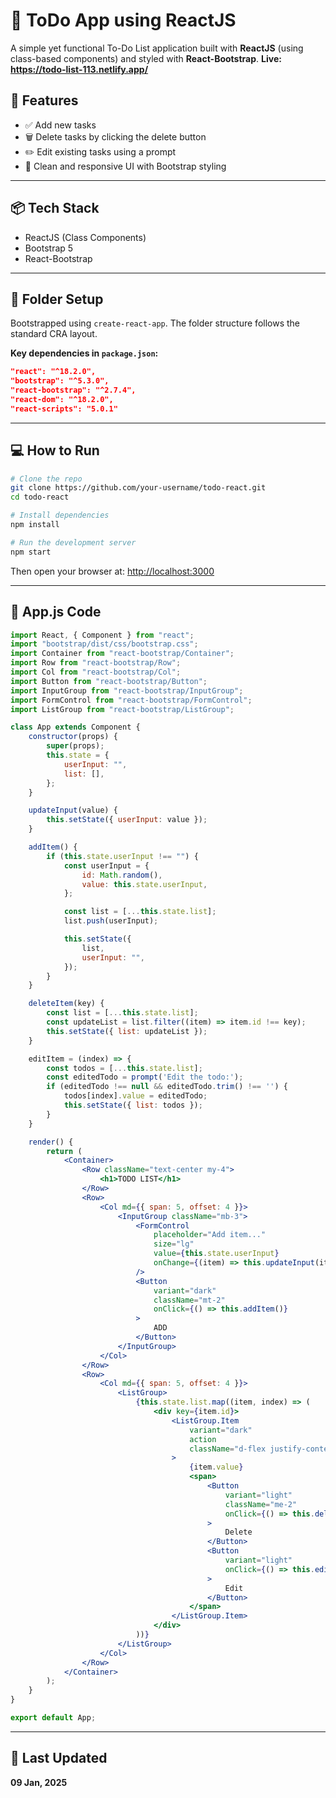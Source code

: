 # 📝 ToDo App using ReactJS

A simple yet functional To-Do List application built with **ReactJS** (using class-based components) and styled with **React-Bootstrap**.
**Live:** **https://todo-list-113.netlify.app/**
## 🚀 Features
- ✅ Add new tasks
- 🗑️ Delete tasks by clicking the delete button
- ✏️ Edit existing tasks using a prompt
- 🎨 Clean and responsive UI with Bootstrap styling

---

## 📦 Tech Stack
- ReactJS (Class Components)
- Bootstrap 5
- React-Bootstrap

---

## 📁 Folder Setup
Bootstrapped using `create-react-app`. The folder structure follows the standard CRA layout.

**Key dependencies in `package.json`:**
```json
"react": "^18.2.0",
"bootstrap": "^5.3.0",
"react-bootstrap": "^2.7.4",
"react-dom": "^18.2.0",
"react-scripts": "5.0.1"
```

---

## 💻 How to Run

```bash
# Clone the repo
git clone https://github.com/your-username/todo-react.git
cd todo-react

# Install dependencies
npm install

# Run the development server
npm start
```

Then open your browser at: [http://localhost:3000](http://localhost:3000)

---

## 📄 App.js Code

```jsx
import React, { Component } from "react";
import "bootstrap/dist/css/bootstrap.css";
import Container from "react-bootstrap/Container";
import Row from "react-bootstrap/Row";
import Col from "react-bootstrap/Col";
import Button from "react-bootstrap/Button";
import InputGroup from "react-bootstrap/InputGroup";
import FormControl from "react-bootstrap/FormControl";
import ListGroup from "react-bootstrap/ListGroup";

class App extends Component {
    constructor(props) {
        super(props);
        this.state = {
            userInput: "",
            list: [],
        };
    }

    updateInput(value) {
        this.setState({ userInput: value });
    }

    addItem() {
        if (this.state.userInput !== "") {
            const userInput = {
                id: Math.random(),
                value: this.state.userInput,
            };

            const list = [...this.state.list];
            list.push(userInput);

            this.setState({
                list,
                userInput: "",
            });
        }
    }

    deleteItem(key) {
        const list = [...this.state.list];
        const updateList = list.filter((item) => item.id !== key);
        this.setState({ list: updateList });
    }

    editItem = (index) => {
        const todos = [...this.state.list];
        const editedTodo = prompt('Edit the todo:');
        if (editedTodo !== null && editedTodo.trim() !== '') {
            todos[index].value = editedTodo;
            this.setState({ list: todos });
        }
    }

    render() {
        return (
            <Container>
                <Row className="text-center my-4">
                    <h1>TODO LIST</h1>
                </Row>
                <Row>
                    <Col md={{ span: 5, offset: 4 }}>
                        <InputGroup className="mb-3">
                            <FormControl
                                placeholder="Add item..."
                                size="lg"
                                value={this.state.userInput}
                                onChange={(item) => this.updateInput(item.target.value)}
                            />
                            <Button
                                variant="dark"
                                className="mt-2"
                                onClick={() => this.addItem()}
                            >
                                ADD
                            </Button>
                        </InputGroup>
                    </Col>
                </Row>
                <Row>
                    <Col md={{ span: 5, offset: 4 }}>
                        <ListGroup>
                            {this.state.list.map((item, index) => (
                                <div key={item.id}>
                                    <ListGroup.Item
                                        variant="dark"
                                        action
                                        className="d-flex justify-content-between align-items-center"
                                    >
                                        {item.value}
                                        <span>
                                            <Button
                                                variant="light"
                                                className="me-2"
                                                onClick={() => this.deleteItem(item.id)}
                                            >
                                                Delete
                                            </Button>
                                            <Button
                                                variant="light"
                                                onClick={() => this.editItem(index)}
                                            >
                                                Edit
                                            </Button>
                                        </span>
                                    </ListGroup.Item>
                                </div>
                            ))}
                        </ListGroup>
                    </Col>
                </Row>
            </Container>
        );
    }
}

export default App;
```

---

## 📅 Last Updated
**09 Jan, 2025**
